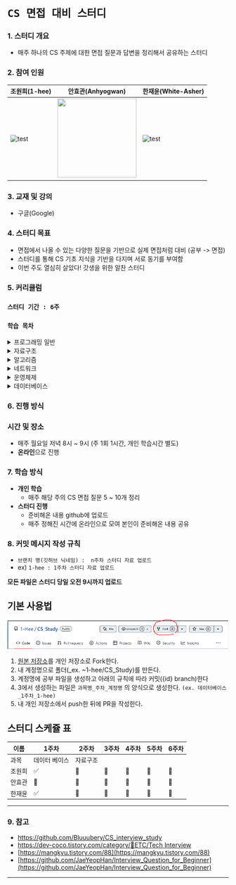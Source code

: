 
# `CS 면접 대비 스터디 `

### 1. 스터디  개요
-   매주 하나의 CS 주제에 대한 면접 질문과 답변을 정리해서 공유하는 스터디

### 2. 참여 인원
|조원희(1-hee)|안효관(Anhyogwan)|한재윤(White-Asher)|
|---|---|---|
|<img src="https://avatars.githubusercontent.com/u/79094527?v=4" alt="test" width="180" height="180"/> | <img src="https://avatars.githubusercontent.com/u/63335218?v=4" alt="" width="180" height="180"/> | <img src="https://avatars.githubusercontent.com/u/55140122?s=100&v=4" alt="test" width="180" height="180"/> |

### 3. 교재 및 강의
-  구글(Google)

### 4. 스터디 목표
- 면접에서 나올 수 있는 다양한 질문을 기반으로 실제 면접처럼 대비 (공부 -> 면접)
- 스터디를 통해 CS 기초 지식을 기반을 다지며 서로 동기를 부여함
- 이번 주도 열심히 살았다! 갓생을 위한 알찬 스터디

### 5. 커리큘럼
### `스터디 기간 : 6주`
### `학습 목차`

<details>
<summary>프로그래밍 일반</summary>
<div markdown="1">
<div> 1. 객체지향 프로그래밍(OOP) </div>
<div> 2. REST API </div>
<div> 3. GIT & GITHUB </div>
<div> 4. 개발 방법론 </div>
<div> 5. 디자인 패턴 </div>
<div> 6. 비동기 처리 </div>
<div> 7. 프레임워크 vs 라이브러리 </div>        
</div>
</details>

<details>
<summary>자료구조</summary>
<div markdown="1">
<div> 1. Array, Vector, Linked list </div>
<div> 2. Stack, Queue </div>
<div> 3. Deque </div>
<div> 4. Priority Queue, Heap </div>
<div> 5. Hash </div>
<div> 6. Graph </div>
<div> 7.  Tree </div>        
<div> 8. union-find </div>
</div>
</details>

<details>
<summary>알고리즘</summary>
<div>1. 시간복잡도</div>
<div>2.  정렬(버블/선택/퀵/병합/삽입)</div>
<div>3.  재귀</div>
<div>4.  dp</div>
<div>5.  그래프 기초(dfs bfs) + 백트래킹</div>
<div>6.  그래프 심화(벨만포드 / 다익스트라 / 플로이드와샬)</div>
<div>7.  mst</div>        
<div>8.  분할정복 / 이분탐색</div>
<div>9.  그리디</div>
</details>

<details>
<summary>네트워크</summary>
<div>1.  HTTP HTTPS, HTTP Method</div>
<div>2.  TCP와 UDP</div>
<div>3.  TCP 3way / 4way handshake</div>
<div>4.  쿠키와 세션</div>
<div>5.  www.naver.com에  접속할 떄 생기는 일</div>
<div>6.  OSI 7계층</div>
<div>7.  DNS</div>        
<div>8.  라우터 / 라우팅 알고리즘</div>
<div>9.  웹소켓</div>
</details>

<details>
<summary>운영체제</summary>
<div>1.  프로세스와 스레드의 차이</div>
<div>2.  데드락</div>
<div>3.  세마포어 & 뮤텍스</div>
<div>4.  컨텍스트 스위칭</div>
<div>5.  선점형 스케줄링 비선점형 스케줄링</div>
<div>6.  paging system segmentation system</div>
<div>7.  paging algorithm</div>        
<div>8.  caching</div>
<div>9.  가상 메모리(단편화) + page fault</div>
<div>10.  메모리 구조</div>
<div>11.  디스크 스케줄링</div>
<div>12.  raid</div>

</details>
    
<details>
<summary>데이터베이스</summary>
<div>1.  데이터베이스 기본 개념</div>
<div>2.  데이터베이스 언어 (sql: ddl dml dcl)</div>
<div>3.  RDBMS와 NoSql</div>
<div>4.  인덱싱</div>
<div>5.  정규화</div>
<div>6.  반정규화</div>
<div>7.  트랜젝션</div>        
<div>8.  join</div>
</details>

### 6. 진행 방식
### 시간 및 장소
-  매주 월요일 저녁 8시 ~ 9시 (주 1회 1시간, 개인 학습시간 별도)
-   **온라인**으로 진행

### 7. 학습 방식
-   **개인 학습**
    - 매주 해당 주의 CS 면접 질문 5 ~ 10개 정리
-   **스터디 진행**
    -   준비해온 내용 github에 업로드
    -   매주 정해진 시간에 온라인으로 모여 본인이 준비해온 내용 공유

### 8. 커밋 메시지 작성 규칙
- `브랜치 명(깃허브 닉네임) :  n주차 스터디 자료 업로드`
- ex) `1-hee : 1주차 스터디 자료 업로드`

**모든 파일은 스터디 당일 오전 9시까지 업로드**

## **기본 사용법**
![IMG](./img/fork_img.PNG)
1. [원본 저장소](https://github.com/1-Hee/CS_Study)를 개인 저장소로 Fork한다.
2. 내 계정명으로 폴더(_ex. ~1-hee/CS_Study)를 만든다. 
3. 계정명에 공부 파일을 생성하고 아래의 규칙에 따라 커밋({id} branch)한다
4. 3에서 생성하는 파일은 `과목명_주차_계정명` 의 양식으로 생성한다. `(ex. 데이터베이스_1주차_1-hee)`
5. 내 개인 저장소에서 push한 뒤에 PR을 작성한다.

## 스터디 스케쥴 표
|이름| 1주차 | 2주차 | 3주차 |  4주차 | 5주차 | 6주차 |
|---|---|---|---|---|---|---|
| 과목 | 데이터 베이스| 자료구조 |||||
|조원희|:white_check_mark:|:black_square_button:|:black_square_button:|:black_square_button:|:black_square_button:|:black_square_button:|
|안효관|:black_square_button:|:black_square_button:|:black_square_button:|:black_square_button:|:black_square_button:|:black_square_button:|
|한재윤|:white_check_mark:|:black_square_button:|:black_square_button:|:black_square_button:|:black_square_button:|:black_square_button:|
---
### 9. 참고
- https://github.com/Bluuubery/CS_interview_study
-   [https://dev-coco.tistory.com/category/📌ETC/Tech Interview](https://dev-coco.tistory.com/category/%F0%9F%93%8CETC/Tech%20Interview)
-   [https://mangkyu.tistory.com/88](https://mangkyu.tistory.com/88)
-   [https://github.com/JaeYeopHan/Interview_Question_for_Beginner](https://github.com/JaeYeopHan/Interview_Question_for_Beginner)
---
